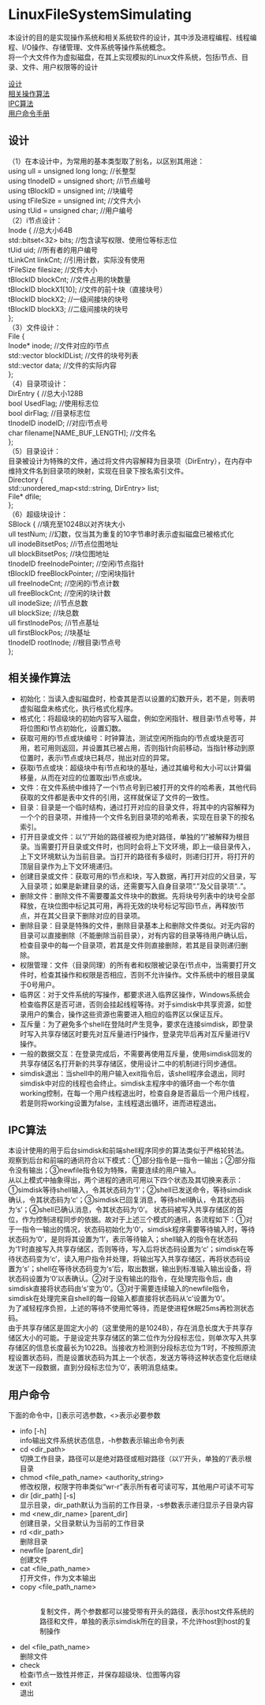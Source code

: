 # LinuxFileSystemSimulating

本设计的目的是实现操作系统和相关系统软件的设计，其中涉及进程编程、线程编程、I/O操作、存储管理、文件系统等操作系统概念。  
将一个大文件作为虚拟磁盘，在其上实现模拟的Linux文件系统，包括i节点、目录、文件、用户权限等的设计  

[设计](#设计)  
[相关操作算法](#相关操作算法)  
[IPC算法](#ipc算法)  
[用户命令手册](#用户命令)  

## 设计
（1）在本设计中，为常用的基本类型取了别名，以区别其用途：  
using ull = unsigned long long; //长整型  
using tInodeID = unsigned short; //i节点编号  
using tBlockID = unsigned int; //块编号  
using tFileSize = unsigned int; //文件大小  
using tUid = unsigned char; //用户编号  
（2）i节点设计：  
	Inode { //总大小64B  
		std::bitset<32> bits; //包含读写权限、使用位等标志位  
		tUid uid; //所有者的用户编号  
		tLinkCnt linkCnt; //引用计数，实际没有使用  
		tFileSize filesize; //文件大小  
		tBlockID blockCnt; //文件占用的块数量  
		tBlockID blockX1[10]; //文件的前十块（直接块号）  
		tBlockID blockX2; //一级间接块的块号  
		tBlockID blockX3; //二级间接块的块号  
	};  
（3）文件设计：  
File {  
		Inode* inode; //文件对应的i节点  
		std::vector<tBlockID> blockIDList; //文件的块号列表  
		std::vector<char> data; //文件的实际内容  
	};  
（4）目录项设计：  
DirEntry { //总大小128B  
		bool UsedFlag; //使用标志位  
		bool dirFlag; //目录标志位  
		tInodeID inodeID; //对应i节点号  
		char filename[NAME_BUF_LENGTH]; //文件名  
	};  
（5）目录设计：  
目录被设计为特殊的文件，通过将文件内容解释为目录项（DirEntry），在内存中维持文件名到目录项的映射，实现在目录下按名索引文件。  
Directory {  
		std::unordered_map<std::string, DirEntry> list;  
		File* dfile;  
	};  
（6）超级块设计：  
SBlock { //填充至1024B以对齐块大小  
		ull testNum; //幻数，仅当其为重复的10字节串时表示虚拟磁盘已被格式化  
		ull inodeBitsetPos; //i节点位图地址  
		ull blockBitsetPos; //块位图地址  
		tInodeID freeInodePointer; //空闲i节点指针   
		tBlockID freeBlockPointer; //空闲块指针  
		ull freeInodeCnt; //空闲的i节点计数  
		ull freeBlockCnt; //空闲的块计数  
		ull inodeSize; //i节点总数  
		ull blockSize; //块总数  
		ull firstInodePos; //i节点基址  
		ull firstBlockPos; //块基址  
		tInodeID rootInode; //根目录i节点号  
	};  
  
 ## 相关操作算法
* 初始化：当读入虚拟磁盘时，检查其是否以设置的幻数开头，若不是，则表明虚拟磁盘未格式化，执行格式化程序。
* 格式化：将超级块的初始内容写入磁盘，例如空闲指针、根目录i节点号等，并将位图和i节点初始化，设置幻数。
* 获取可用的i节点或块编号：时钟算法，测试空闲所指向的i节点或块是否可用，若可用则返回，并设置其已被占用，否则指针向前移动，当指针移动到原位置时，表示i节点或块已耗尽，抛出对应的异常。
* 获取i节点或块：超级块中有i节点和块的基址，通过其编号和大小可以计算偏移量，从而在对应的位置取出i节点或块。
* 文件：在文件系统中维持了一个i节点号到已被打开的文件的哈希表，其他代码获取的文件都是表中文件的引用，这样就保证了文件的一致性。
* 目录：目录是一个临时结构，通过打开对应的目录文件，将其中的内容解释为一个个的目录项，并维持一个文件名到目录项的哈希表，实现在目录下的按名索引。
* 打开目录或文件：以“/”开始的路径被视为绝对路径，单独的“/”被解释为根目录。当需要打开目录或文件时，也同时会将上下文环境，即上一级目录传入，上下文环境默认为当前目录。当打开的路径有多级时，则递归打开，将打开的顶层目录作为上下文环境递归。
* 创建目录或文件：获取可用的i节点和块，写入数据，再打开对应的父目录，写入目录项；如果是新建目录的话，还需要写入自身目录项“.”及父目录项“..”。
* 删除文件：删除文件不需要覆盖文件块中的数据。先将块号列表中的块号全部释放，在块位图中标记其可用，再将无效的块号标记写回i节点，再释放i节点，并在其父目录下删除对应的目录项。
* 删除目录：目录是特殊的文件，删除目录基本上和删除文件类似。对无内容的目录可以直接删除（不能删除当前目录），对有内容的目录等待用户确认后，检查目录中的每一个目录项，若其是文件则直接删除，若其是目录则递归删除。
* 权限管理：文件（目录同理）的所有者和权限被记录在i节点中，当需要打开文件时，检查其操作和权限是否相应，否则不允许操作。文件系统中的根目录属于0号用户。
* 临界区：对于文件系统的写操作，都要求进入临界区操作，Windows系统会检查临界区是否可进，否则会挂起线程等待。对于simdisk中共享资源，如登录用户的集合，操作这些资源也需要进入相应的临界区以保证互斥。
* 互斥量：为了避免多个shell在登陆时产生竞争，要求在连接simdisk，即登录时写入共享存储区时要先对互斥量进行P操作，登录完毕后再对互斥量进行V操作。
* 一般的数据交互：在登录完成后，不需要再使用互斥量，使用simdisk回发的共享存储区名打开新的共享存储区，使用设计二中的机制进行同步通信。
* simdisk退出：当shell中的用户输入exit指令后，该shell程序会退出，同时simdisk中对应的线程也会终止。simdisk主程序中的循环由一个布尔值working控制，在每一个用户线程退出时，检查自身是否最后一个用户线程，若是则将working设置为false，主线程退出循环，进而进程退出。


## IPC算法
本设计使用的用于后台simdisk和前端shell程序同步的算法类似于严格轮转法。  
观察到后台和前端的通讯符合以下模式：①部分指令是一指令一输出；②部分指令没有输出；③newfile指令较为特殊，需要连续的用户输入。  
从以上模式中抽象得出，两个进程的通讯可用以下四个状态及其切换来表示：①simdisk等待shell输入，令其状态码为‘1’；②shell已发送命令，等待simdisk确认，令其状态码为‘c’；③simdisk已回复消息，等待shell确认，令其状态码为‘s’；④shell已确认消息，令其状态码为‘0’。
状态码被写入共享存储区的首位，作为控制进程同步的依据。故对于上述三个模式的通讯，各流程如下：①对于一指令一输出的情况，状态码初始化为‘0’，simdisk程序需要等待输入时，等待状态码为‘0’，是则将其设置为‘1’，表示等待输入；shell输入的指令在状态码为‘1’时直接写入共享存储区，否则等待，写入后将状态码设置为‘c’；simdisk在等待状态码变为‘c’，读入用户指令并处理，将输出写入共享存储区，再将状态码设置为‘s’；shell在等待状态码变为‘s’后，取出数据，输出到标准输入输出设备，将状态码设置为‘0’以表确认。②对于没有输出的指令，在处理完指令后，由simdisk直接将状态码由‘s’变为‘0’。③对于需要连续输入的newfile指令，simdisk在处理完来自shell的每一段输入都直接将状态码从‘c’设置为‘0’。  
为了减轻程序负担，上述的等待不使用忙等待，而是使进程休眠25ms再检测状态码。  
由于共享存储区是固定大小的（这里使用的是1024B），存在消息长度大于共享存储区大小的可能。于是设定共享存储区的第二位作为分段标志位，则单次写入共享存储区的信息长度最长为1022B。当接收方检测到分段标志位为‘1’时，不按照原流程设置状态码，而是设置状态码为其上一个状态，发送方等待这种状态变化后继续发送下一段数据，直到分段标志位为‘0’，表明消息结束。  

## 用户命令
下面的命令中，[]表示可选参数，<>表示必要参数
* info [-h]  
info输出文件系统状态信息，-h参数表示输出命令列表
* cd <dir_path>  
切换工作目录，路径可以是绝对路径或相对路径（以‘/’开头，单独的‘/’表示根目录
* chmod <file_path_name> <authority_string>  
修改权限，权限字符串类似“wr-r”表示所有者可读可写，其他用户可读不可写
* dir [dir_path] [-s]  
显示目录，dir_path默认为当前的工作目录，-s参数表示递归显示子目录内容
* md <new_dir_name> [parent_dir]  
创建目录，父目录默认为当前的工作目录
* rd <dir_path>  
删除目录
* newfile <filename> [parent_dir]  
创建文件
* cat <file_path_name>  
打开文件，作为文本输出
* copy <file_path_name> <dir>  
复制文件，两个参数都可以接受带有<host>开头的路径，表示host文件系统的路径和文件，单独的<host>表示simdisk所在的目录，不允许host到host的复制操作
* del <file_path_name>  
删除文件
* check  
检查i节点一致性并修正，并保存超级块、位图等内容
* exit  
退出

